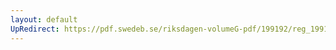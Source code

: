 ```yaml
---
layout: default
UpRedirect: https://pdf.swedeb.se/riksdagen-volumeG-pdf/199192/reg_199192/reg_199192_0092.pdf
---
```

